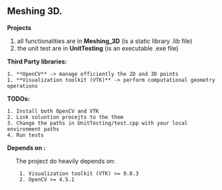 ## Meshing 3D.

**Projects**

1. all functionalities are in **Meshing_3D** (is a static library .lib file)
2. the unit test are in **UnitTesting** (is an executable .exe file)

**Third Party libraries:**

	1. **OpenCV** -> manage efficiently the 2D and 3D points
	1. **Visualization toolkit (VTK)** -> perform computational geometry operations

**TODOs:**

	1. Install both OpenCV and VTK
	2. Link soluntion procejts to the them
	3. Change the paths in UnitTesting/test.cpp with your local environment paths
	4. Run tests

**Depends on :**

&nbsp;&nbsp;&nbsp;&nbsp;&nbsp;The project do heavily depends on:

		1. Visualization toolkit (VTK) >= 9.0.3
		2. OpenCV >= 4.5.1